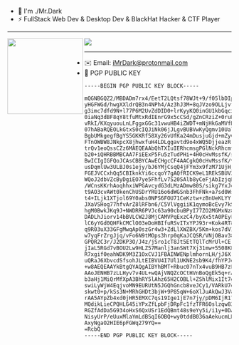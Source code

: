 - 👋 I'm ./Mr.Dark
- ⚡ FullStack Web Dev & Desktop Dev & BlackHat Hacker & CTF Player

---

<div>
  <img height="170" align="left" src="https://github-readme-stats.vercel.app/api?username=iimrdark&count_private=true&include_all_commits=true" />
  <img src="https://github-readme-stats.vercel.app/api/top-langs/?username=iimrdark&layout=compact" />
  <br />
</div>

---

- ✉️ Email: iMrDark@protonmail.com
- 🔐 PGP PUBLIC KEY

```
-----BEGIN PGP PUBLIC KEY BLOCK-----

mQGNBGQZ2/MBDADm7rx4/EetT2LQtsf78WJt+9/f05lbDIpEHp+zy3nFtSnuBCUF
yHGFWGd/hwgXXldrQB3n4NPh4/Az3hJ3M+8qJVzo9OLLjvfjdcsJ1f8WibK4q5F2
g3imc7dfd9N+l77P6M2UvZdDID0+lrKyyKQ0inGU1kbGqcxJGK0cRuQu/gRBq6Te
0iaNq3dBF8qY8tfuMtxRdIEnrG9x5cCSd/gZnCRziZ+0ruByvciujwvmQEb8nS92
vRkI/KXqyuouLnLFggxGGc31vwuHB4iZWDT+mNjHkGaMVfHG/I1sxHmM32PjYxCH
07hABaRQEOLkGtxS0cIQJiNk06jJLgvBUBVwKyQgmv10UalqlILofEPPn+poM0oR
BgbUMkgegfBgYS5GKKRf58Xy26vUfKa24mDusjuGjd+mZyCeo95Pk8lHrHqLiCAJ
FTnOWBW8JNkpcX8jhwxfuH4LDLggavtd9o4xWQ5DjjeazRrWuVDALw48EsVoM91m
trQv1eoQssCZz6MAEQEAAbQhTXIuIERhcmsgPGlNckRhcmtAcHJvdG9ubWFpbC5j
b20+iQHRBBMBCAA7FiEExP5Fu5zTudPHi+4H0cHvMssfK/sFAmQZ2/MCGwMFCwkI
BwICIgIGFQoJCAsCBBYCAwECHgcCF4AACgkQ0cHvMssfK/vbZgwAyt7N6oDHPwfi
usDqmlUw3ULBJ0s1ejy/bJ6YMjCsqQ4jFYm3x9fzM71UjHj4WECQsrh6SA6oGyJg
FGEJVCCxhQq5CBIknkYi6ccqoY7gAQfRICK9eL1REkSBUV2A3VwOHf+1WvNS1/V0
WQoJ2dbVZcByDgiEO7ye5FhfLv7S20SAlb8yCeFjAbIzjqPbT9PByHt5yHWVQ317
/WCnsKKrhAoqhhxiWPGAvcydG3dLMzADmw80S/sikg7YxJo5TQyNaGjg6rvp67DB
t9AO3cvAWt0kenChUSDrYRU16o6dWGSnb3FhFNk+a7sd0WsP1RlBfoe0lXMc06Na
t4+ILjk1XTjol69Y0abs0NPS6FOU71CeKztw+zBnUeKLYYrhUvYKetaKaya3bMLP
JXaVSHog77hfvArZ8lRFbn6/C5VlVggiiK1qymoBcEvy7kSqvg4QpQOuU8xmHU27
hgM0BwkJKq9J+NWDRR6PVJc63a90cbuBPyI77ZO2MGMxNz8fh1RouQGNBGQZ2/MB
DADLhJiorv14bBVLCW2J8MjCAMVPqExzC4/byXx5tA0PEyFs4/c0Ni4KMMf6veXW
lC6yYGd0QHFkCMClO03eDoHBIfuRSvITxYPJ93r+Kok4RT89BIkFplskh3QbC6JY
q9R03uX33GFgMwqAp0szGr4w3+ZdLlXWZBX/5Km+kos7dVI4a8+9JzRSmbBQpWg2
w7yqFrZrgJjq/vFo6N9tMOps3hrp0qKaJCQSR/VNjOBav38oEwpeMrMWf28URCyV
GPQR2C3r/J2DKP3O/J4z/jSro1cT8Jt5EtTQlTcMrUl+CErszl3X9DDtCkS7IlF/
jIaL5RGd7vBOU2Lw9HLZ57Manlj3anSWt7Xj31mw+5508KE54oM0TXxOLG2tgKjh
R7xgif0eahWDK9M3Z1OxCVJ1FBAINWENplmhornLH/jJ6XrcpUdJ5boHjFdkCgD6
uQRaJ6XbvcdSfsohJLtEIBVU4I7Ul1UKNE2sb9K4/fhYPJobOMONyNsFfPcTH+le
+w8AEQEAAYkBtgQYAQgAIBYhBMT+Rbuc07nTx4vuB9HB7zLLHyv7BQJkGdvzAhsM
AAoJENHB7zLLHyv7v4UL+wQAjVNQZcOCtHVnBoQgEk5q+rAQhrONqLnTje3ognSj
b3aHj1MiQrMfXpA3BhRY5lAhz65H2COBLl+ZShlMix1It7g37a1Fsg46dkGLHFW8
swiLyWjW4EqjvoMN9EURUtN5JGQhGncb8veJCy1/VARkU7d2kaRCLx2ayP7UN+YP
skwt0+p/kSs3N+MRhGHDt3bjW+9P85qW+6oXlJuAkQwJ3Vab5CwRhWtcTc+HG8fy
rAA5AYpZb4xd0jHR5EMXC7qs19Ige1jE7n7jy/pDM6IjR170de1MY3qw/CjTwDMf
MQdikLieCPQHLG45iYPxZfLpbFjDRpFc1fzTFR6Oslzqw821k/8hy+zx8J/uVFqk
RGZfAdDa5G934oHxS6QxUSr1EdQBmt48s9eYy5i/i1y+0DAePxGBCNtJ9TYH5f5S
NisyUrP/eUuxMlaYmLdBSqI6OBQ+wy0tddB036aAekucmLB7GE2bHnjMv4/uJrG/
AxyNgaO2HIE6pFGWq279YQ==
=RcbQ
-----END PGP PUBLIC KEY BLOCK-----
```
